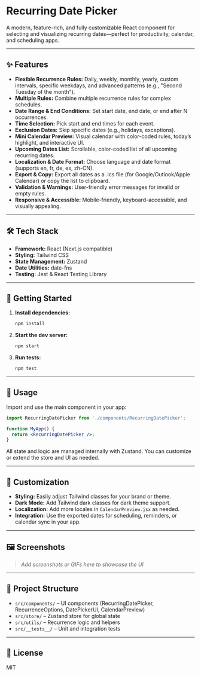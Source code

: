 # Recurring Date Picker

A modern, feature-rich, and fully customizable React component for selecting and visualizing recurring dates—perfect for productivity, calendar, and scheduling apps.

---

## ✨ Features
- **Flexible Recurrence Rules:** Daily, weekly, monthly, yearly, custom intervals, specific weekdays, and advanced patterns (e.g., "Second Tuesday of the month").
- **Multiple Rules:** Combine multiple recurrence rules for complex schedules.
- **Date Range & End Conditions:** Set start date, end date, or end after N occurrences.
- **Time Selection:** Pick start and end times for each event.
- **Exclusion Dates:** Skip specific dates (e.g., holidays, exceptions).
- **Mini Calendar Preview:** Visual calendar with color-coded rules, today’s highlight, and interactive UI.
- **Upcoming Dates List:** Scrollable, color-coded list of all upcoming recurring dates.
- **Localization & Date Format:** Choose language and date format (supports en, fr, de, es, zh-CN).
- **Export & Copy:** Export all dates as a .ics file (for Google/Outlook/Apple Calendar) or copy the list to clipboard.
- **Validation & Warnings:** User-friendly error messages for invalid or empty rules.
- **Responsive & Accessible:** Mobile-friendly, keyboard-accessible, and visually appealing.

---

## 🛠 Tech Stack
- **Framework:** React (Next.js compatible)
- **Styling:** Tailwind CSS
- **State Management:** Zustand
- **Date Utilities:** date-fns
- **Testing:** Jest & React Testing Library

---

## 🚀 Getting Started

1. **Install dependencies:**
   ```bash
   npm install
   ```
2. **Start the dev server:**
   ```bash
   npm start
   ```
3. **Run tests:**
   ```bash
   npm test
   ```

---

## 🧩 Usage

Import and use the main component in your app:

```jsx
import RecurringDatePicker from './components/RecurringDatePicker';

function MyApp() {
  return <RecurringDatePicker />;
}
```

All state and logic are managed internally with Zustand. You can customize or extend the store and UI as needed.

---

## 🎨 Customization
- **Styling:** Easily adjust Tailwind classes for your brand or theme.
- **Dark Mode:** Add Tailwind dark classes for dark theme support.
- **Localization:** Add more locales in `CalendarPreview.jsx` as needed.
- **Integration:** Use the exported dates for scheduling, reminders, or calendar sync in your app.

---

## 🖼 Screenshots

> _Add screenshots or GIFs here to showcase the UI_

---

## 📂 Project Structure
- `src/components/` – UI components (RecurringDatePicker, RecurrenceOptions, DatePickerUI, CalendarPreview)
- `src/store/` – Zustand store for global state
- `src/utils/` – Recurrence logic and helpers
- `src/__tests__/` – Unit and integration tests

---

## 📄 License
MIT 